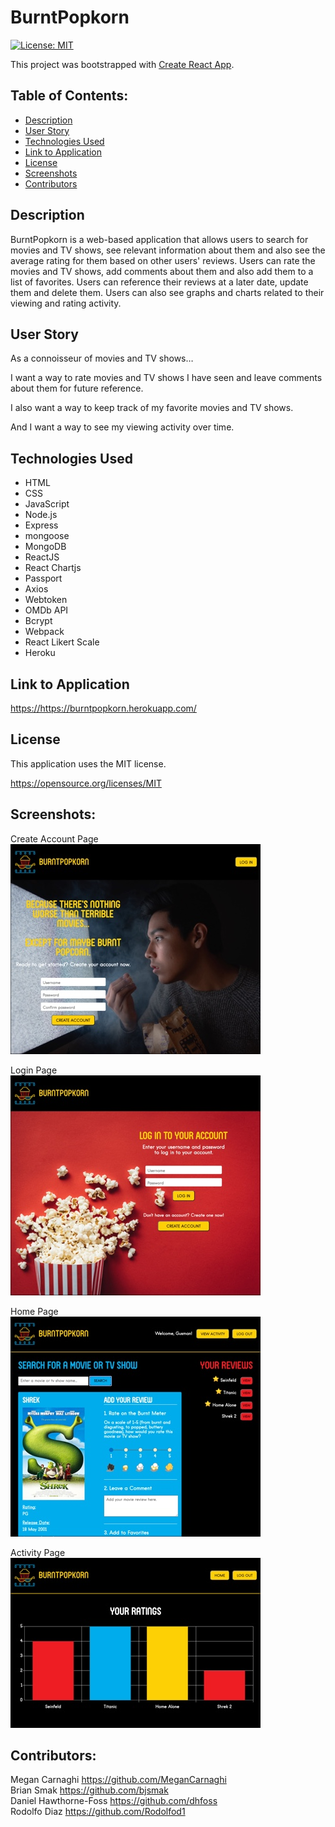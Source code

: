 # BurntPopkorn

[![License: MIT](https://img.shields.io/badge/License-MIT-yellow.svg)](https://opensource.org/licenses/MIT)

This project was bootstrapped with [Create React App](https://github.com/facebook/create-react-app).

## Table of Contents:

- [Description](#description)
- [User Story](#user-story)
- [Technologies Used](#technologies-used)
- [Link to Application](#link-to-application)
- [License](#license)
- [Screenshots](#screenshots)
- [Contributors](#contributors)

## Description

BurntPopkorn is a web-based application that allows users to search for movies and TV shows, see relevant information about them and also see the average rating for them based on other users' reviews. Users can rate the movies and TV shows, add comments about them and also add them to a list of favorites. Users can reference their reviews at a later date, update them and delete them. Users can also see graphs and charts related to their viewing and rating activity.

## User Story

As a connoisseur of movies and TV shows…

I want a way to rate movies and TV shows I have seen and leave comments about them for future reference.

I also want a way to keep track of my favorite movies and TV shows.

And I want a way to see my viewing activity over time.

## Technologies Used

- HTML
- CSS
- JavaScript
- Node.js
- Express
- mongoose
- MongoDB
- ReactJS
- React Chartjs
- Passport
- Axios
- Webtoken
- OMDb API
- Bcrypt
- Webpack
- React Likert Scale
- Heroku

## Link to Application

<https://https://burntpopkorn.herokuapp.com/>

## License

This application uses the MIT license.

<https://opensource.org/licenses/MIT>

## Screenshots:

Create Account Page  
![createaccount](readmeImages/createaccount.jpg)

Login Page  
![loginpage](readmeImages/loginpage.jpg)

Home Page  
![homepage](readmeImages/homepage.jpg)

Activity Page  
![activitypage](readmeImages/activitypage.jpg)

## Contributors:

Megan Carnaghi <https://github.com/MeganCarnaghi><br>
Brian Smak <https://github.com/bjsmak><br>
Daniel Hawthorne-Foss <https://github.com/dhfoss><br>
Rodolfo Diaz <https://github.com/Rodolfod1>
